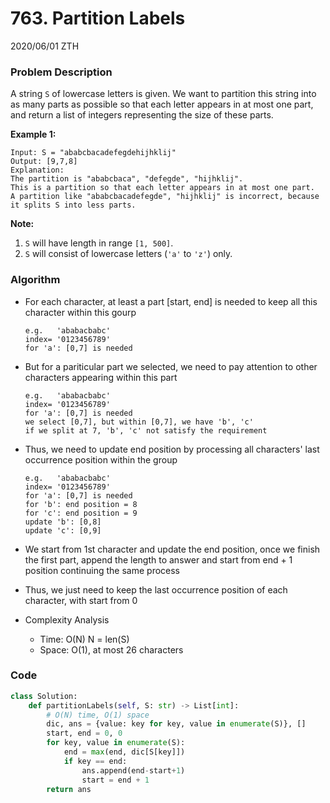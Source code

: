 # 763. Partition Labels

2020/06/01 ZTH

### Problem Description

A string `S` of lowercase letters is given. We want to partition this string into as many parts as possible so that each letter appears in at most one part, and return a list of integers representing the size of these parts.



**Example 1:**

```
Input: S = "ababcbacadefegdehijhklij"
Output: [9,7,8]
Explanation:
The partition is "ababcbaca", "defegde", "hijhklij".
This is a partition so that each letter appears in at most one part.
A partition like "ababcbacadefegde", "hijhklij" is incorrect, because it splits S into less parts.
```



**Note:**

1. `S` will have length in range `[1, 500]`.
2. `S` will consist of lowercase letters (`'a'` to `'z'`) only.



### Algorithm

* For each character, at least a part [start, end] is needed to keep all this character within this gourp

  ```
  e.g.   'ababacbabc'
  index= '0123456789'
  for 'a': [0,7] is needed
  ```

* But for a pariticular part we selected, we need to pay attention to other characters appearing within this part

  ```
  e.g.   'ababacbabc'
  index= '0123456789'
  for 'a': [0,7] is needed
  we select [0,7], but within [0,7], we have 'b', 'c'
  if we split at 7, 'b', 'c' not satisfy the requirement
  ```

* Thus, we need to update end position by processing all characters' last occurrence position within the group

  ```
  e.g.   'ababacbabc'
  index= '0123456789'
  for 'a': [0,7] is needed
  for 'b': end position = 8
  for 'c': end position = 9
  update 'b': [0,8]
  update 'c': [0,9]
  ```

* We start from 1st character and update the end position, once we finish the first part, append the length to answer and start from end + 1 position continuing the same process

* Thus, we just need to keep the last occurrence position of each character, with start from 0

* Complexity Analysis

  * Time: O(N) N = len(S)
  * Space: O(1), at most 26 characters



### Code

```python
class Solution:
    def partitionLabels(self, S: str) -> List[int]:
        # O(N) time, O(1) space
        dic, ans = {value: key for key, value in enumerate(S)}, []
        start, end = 0, 0
        for key, value in enumerate(S):
            end = max(end, dic[S[key]])
            if key == end:
                ans.append(end-start+1)
                start = end + 1
        return ans
                
        
        
            
        
```

